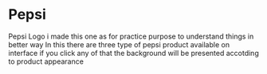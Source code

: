 # Pepsi
Pepsi Logo
i made this one as for practice purpose to understand things in better way
In this there are three type of pepsi product available on interface if you click any of that the background will be presented accotding to product appearance
